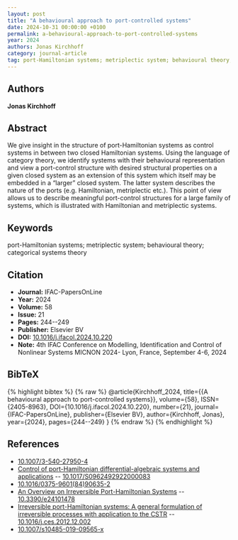 ```yaml
---
layout: post
title: "A behavioural approach to port-controlled systems"
date: 2024-10-31 00:00:00 +0100
permalink: a-behavioural-approach-to-port-controlled-systems
year: 2024
authors: Jonas Kirchhoff
category: journal-article
tag: port-Hamiltonian systems; metriplectic system; behavioural theory; categorical systems theory
---
```

 
## Authors
**Jonas Kirchhoff**
 
## Abstract
We give insight in the structure of port-Hamiltonian systems as control systems in between two closed Hamiltonian systems. Using the language of category theory, we identify systems with their behavioural representation and view a port-control structure with desired structural properties on a given closed system as an extension of this system which itself may be embedded in a “larger” closed system. The latter system describes the nature of the ports (e.g. Hamiltonian, metriplectic etc.). This point of view allows us to describe meaningful port-control structures for a large family of systems, which is illustrated with Hamiltonian and metriplectic systems.
 
## Keywords
port-Hamiltonian systems; metriplectic system; behavioural theory; categorical systems theory
 
## Citation
- **Journal:** IFAC-PapersOnLine
- **Year:** 2024
- **Volume:** 58
- **Issue:** 21
- **Pages:** 244--249
- **Publisher:** Elsevier BV
- **DOI:** [10.1016/j.ifacol.2024.10.220](https://doi.org/10.1016/j.ifacol.2024.10.220)
- **Note:** 4th IFAC Conference on Modelling, Identification and Control of Nonlinear Systems MICNON 2024- Lyon, France, September 4-6, 2024
 
## BibTeX
{% highlight bibtex %}
{% raw %}
@article{Kirchhoff_2024,
  title={{A behavioural approach to port-controlled systems}},
  volume={58},
  ISSN={2405-8963},
  DOI={10.1016/j.ifacol.2024.10.220},
  number={21},
  journal={IFAC-PapersOnLine},
  publisher={Elsevier BV},
  author={Kirchhoff, Jonas},
  year={2024},
  pages={244--249}
}
{% endraw %}
{% endhighlight %}
 
## References
- [10.1007/3-540-27950-4](https://doi.org/10.1007/3-540-27950-4)
- [Control of port-Hamiltonian differential-algebraic systems and applications](control-of-port-hamiltonian-differential-algebraic-systems-and-applications) -- [10.1017/S0962492922000083](https://doi.org/10.1017/S0962492922000083)
- [10.1016/0375-9601(84)90635-2](https://doi.org/10.1016/0375-9601(84)90635-2)
- [An Overview on Irreversible Port-Hamiltonian Systems](an-overview-on-irreversible-port-hamiltonian-systems) -- [10.3390/e24101478](https://doi.org/10.3390/e24101478)
- [Irreversible port-Hamiltonian systems: A general formulation of irreversible processes with application to the CSTR](irreversible-port-hamiltonian-systems-a-general-formulation-of-irreversible-processes-with-application-to-the-cstr) -- [10.1016/j.ces.2012.12.002](https://doi.org/10.1016/j.ces.2012.12.002)
- [10.1007/s10485-019-09565-x](https://doi.org/10.1007/s10485-019-09565-x)

